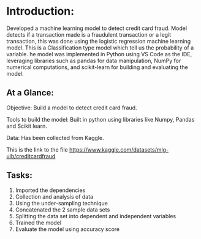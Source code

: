 # Introduction:

Developed a machine learning model to detect credit card fraud. Model detects if a transaction made is a fraudulent transaction or a legit transaction, this was done using the logistic regression machine learning model. This is a Classification type model which tell us the probability of a variable. he model was implemented in Python using VS Code as the IDE, leveraging libraries such as pandas for data manipulation, NumPy for numerical computations, and scikit-learn for building and evaluating the model.

## At a Glance:

Objective: Build a model to detect credit card fraud.

Tools to build the model: Built in python using libraries like Numpy, Pandas and Scikit learn.

Data: Has been collected from Kaggle. 

This is the link to the file https://www.kaggle.com/datasets/mlg-ulb/creditcardfraud

## Tasks:
1) Imported the dependencies
2) Collection and analysis of data 
3) Using the under-sampling technique
4) Concatenated the 2 sample data sets
5) Splitting the data set into dependent and independent variables
6) Trained the model
7) Evaluate the model using accuracy score







